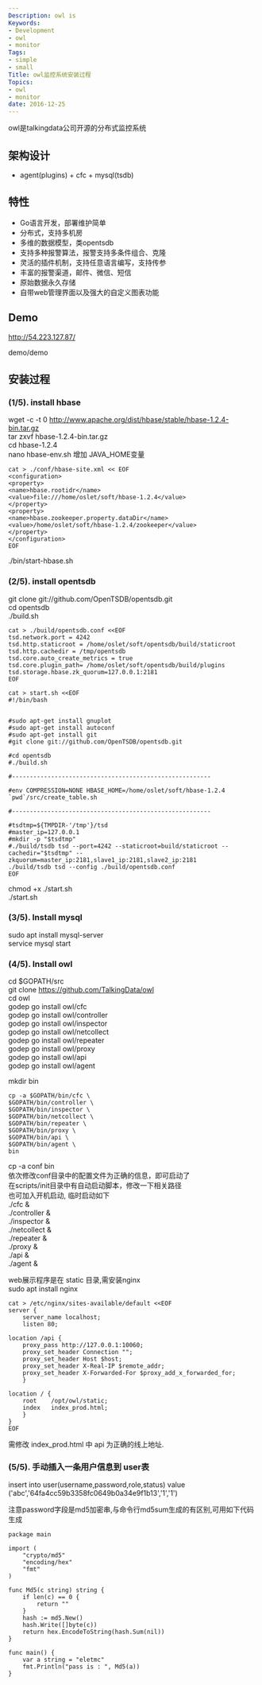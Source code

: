 ```yaml
---
Description: owl is 
Keywords:
- Development
- owl
- monitor
Tags:
- simple
- small
Title: owl监控系统安装过程
Topics:
- owl
- monitor
date: 2016-12-25
---
```


owl是talkingdata公司开源的分布式监控系统

##  架构设计
- agent(plugins) + cfc + mysql(tsdb)


## 特性

- Go语言开发，部署维护简单
- 分布式，支持多机房
- 多维的数据模型，类opentsdb
- 支持多种报警算法，报警支持多条件组合、克隆
- 灵活的插件机制，支持任意语言编写，支持传参
- 丰富的报警渠道，邮件、微信、短信
- 原始数据永久存储
- 自带web管理界面以及强大的自定义图表功能

## Demo

http://54.223.127.87/

demo/demo

## 安装过程
### (1/5). install hbase  
wget -c -t 0 http://www.apache.org/dist/hbase/stable/hbase-1.2.4-bin.tar.gz  
tar zxvf hbase-1.2.4-bin.tar.gz  
cd hbase-1.2.4  
nano hbase-env.sh 增加 JAVA_HOME变量  

```
cat > ./conf/hbase-site.xml << EOF
<configuration>
<property>
<name>hbase.rootidr</name>
<value>file:///home/oslet/soft/hbase-1.2.4</value>
</property>
<property>
<name>hbase.zookeeper.property.dataDir</name>
<value>/home/oslet/soft/hbase-1.2.4/zookeeper</value>
</property>
</configuration>
EOF
```

./bin/start-hbase.sh  

### (2/5). install opentsdb
git clone git://github.com/OpenTSDB/opentsdb.git  
cd opentsdb  
./build.sh  

```
cat > ./build/opentsdb.conf <<EOF
tsd.network.port = 4242
tsd.http.staticroot = /home/oslet/soft/opentsdb/build/staticroot
tsd.http.cachedir = /tmp/opentsdb
tsd.core.auto_create_metrics = true
tsd.core.plugin_path= /home/oslet/soft/opentsdb/build/plugins
tsd.storage.hbase.zk_quorum=127.0.0.1:2181
EOF
```

```
cat > start.sh <<EOF
#!/bin/bash


#sudo apt-get install gnuplot
#sudo apt-get install autoconf
#sudo apt-get install git
#git clone git://github.com/OpenTSDB/opentsdb.git

#cd opentsdb
#./build.sh

#--------------------------------------------------------

#env COMPRESSION=NONE HBASE_HOME=/home/oslet/soft/hbase-1.2.4 `pwd`/src/create_table.sh

#--------------------------------------------------------

#tsdtmp=${TMPDIR-'/tmp'}/tsd
#master_ip=127.0.0.1 
#mkdir -p "$tsdtmp"
#./build/tsdb tsd --port=4242 --staticroot=build/staticroot --cachedir="$tsdtmp" --zkquorum=master_ip:2181,slave1_ip:2181,slave2_ip:2181
./build/tsdb tsd --config ./build/opentsdb.conf
EOF
```

chmod +x ./start.sh  
./start.sh  

### (3/5). Install mysql  
sudo apt install mysql-server  
service mysql start  

### (4/5). Install owl  
cd $GOPATH/src  
git clone https://github.com/TalkingData/owl  
cd owl  
godep go install owl/cfc  
godep go install owl/controller  
godep go install owl/inspector  
godep go install owl/netcollect  
godep go install owl/repeater  
godep go install owl/proxy  
godep go install owl/api  
godep go install owl/agent  

mkdir bin  
```
cp -a $GOPATH/bin/cfc \
$GOPATH/bin/controller \
$GOPATH/bin/inspector \
$GOPATH/bin/netcollect \
$GOPATH/bin/repeater \
$GOPATH/bin/proxy \
$GOPATH/bin/api \
$GOPATH/bin/agent \
bin
```
cp -a conf bin  
依次修改conf目录中的配置文件为正确的信息，即可启动了  
在scripts/init目录中有自动启动脚本，修改一下相关路径  
也可加入开机启动, 临时启动如下  
./cfc &  
./controller &  
./inspector &  
./netcollect &  
./repeater &  
./proxy &  
./api &  
./agent &  

web展示程序是在 static 目录,需安装nginx  
sudo apt install nginx  

```
cat > /etc/nginx/sites-available/default <<EOF
server {
	server_name localhost;
	listen 80;
	
location /api {
	proxy_pass http://127.0.0.1:10060;
	proxy_set_header Connection "";
	proxy_set_header Host $host;
	proxy_set_header X-Real-IP $remote_addr;
	proxy_set_header X-Forwarded-For $proxy_add_x_forwarded_for;
	}

location / {
	root	/opt/owl/static;
	index	index_prod.html;
    }
}
EOF
```

需修改 index_prod.html 中 api 为正确的线上地址.  

### (5/5). 手动插入一条用户信息到 user表  
insert into user(username,password,role,status) value ('abc','64fa4cc59b3358fc0649b0a34e9f1b13','1','1')  

注意password字段是md5加密串,与命令行md5sum生成的有区别,可用如下代码生成  
```
package main

import (
	"crypto/md5"
	"encoding/hex"
	"fmt"
)

func Md5(c string) string {
	if len(c) == 0 {
		return ""
	}
	hash := md5.New()
	hash.Write([]byte(c))
	return hex.EncodeToString(hash.Sum(nil))
}

func main() {
	var a string = "eletmc"
	fmt.Println("pass is : ", Md5(a))
}
```
